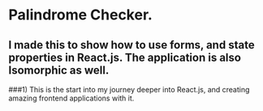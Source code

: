 # Palindrome Checker.
## I made this to show how to use forms, and state properties in React.js. The application is also Isomorphic as well. 


###1) This is the start into my journey deeper into React.js, and creating amazing frontend applications with it. 

